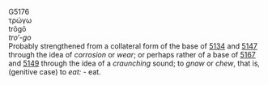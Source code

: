 G5176  
τρώγω  
trōgō  
*tro‘-go*  
Probably strengthened from a collateral form of the base of
[5134](g5134) and [5147](g5147) through the idea of *corrosion* or
*wear*; or perhaps rather of a base of [5167](g5167) and [5149](g5149)
through the idea of a *craunching* sound; to *gnaw* or *chew*, that is,
(genitive case) to *eat:* - eat.  
